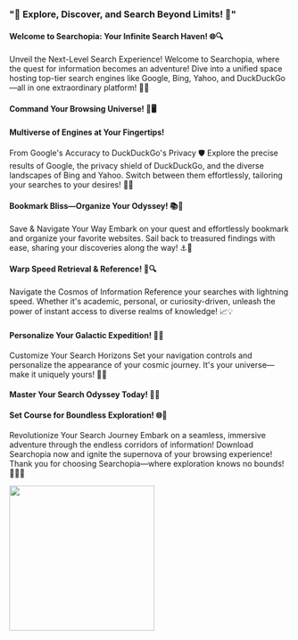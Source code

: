### "🌟 Explore, Discover, and Search Beyond Limits! 🚀"

#### Welcome to Searchopia: Your Infinite Search Haven! 🌐🔍

Unveil the Next-Level Search Experience!
Welcome to Searchopia, where the quest for information becomes an adventure! Dive into a unified space hosting top-tier search engines like Google, Bing, Yahoo, and DuckDuckGo—all in one extraordinary platform! 🌟🔮

#### Command Your Browsing Universe! 🌌🖥️

#### Multiverse of Engines at Your Fingertips!
From Google's Accuracy to DuckDuckGo's Privacy 🛡️
Explore the precise results of Google, the privacy shield of DuckDuckGo, and the diverse landscapes of Bing and Yahoo. Switch between them effortlessly, tailoring your searches to your desires! 🎩✨

#### Bookmark Bliss—Organize Your Odyssey! 📚💫
Save & Navigate Your Way
Embark on your quest and effortlessly bookmark and organize your favorite websites. Sail back to treasured findings with ease, sharing your discoveries along the way! ⚓📖

#### Warp Speed Retrieval & Reference! 🚀🔍
Navigate the Cosmos of Information
Reference your searches with lightning speed. Whether it's academic, personal, or curiosity-driven, unleash the power of instant access to diverse realms of knowledge! 📈💡

#### Personalize Your Galactic Expedition! 🌌🎨
Customize Your Search Horizons
Set your navigation controls and personalize the appearance of your cosmic journey. It's your universe—make it uniquely yours! 🌈🚀

#### Master Your Search Odyssey Today! 🌟🚀

#### Set Course for Boundless Exploration! 🌐🌟
Revolutionize Your Search Journey
Embark on a seamless, immersive adventure through the endless corridors of information! Download Searchopia now and ignite the supernova of your browsing experience! Thank you for choosing Searchopia—where exploration knows no bounds! 🚀🔭✨

<img src="https://github.com/vrundpadariya/my_browe_flutter_app/assets/133338321/5e8eb6d3-13c0-445d-93f6-6c9bc9c04b49
" height="260">
